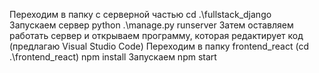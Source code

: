 Переходим в папку с серверной частью cd .\fullstack_django\
Запускаем сервер python .\manage.py runserver 
Затем оставляем работать сервер и открываем программу, которая редактирует код (предлагаю Visual Studio Code)
Переходим в папку  frontend_react (cd .\frontend_react\) npm install
Запускаем npm start
